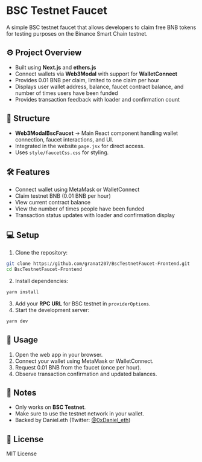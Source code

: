 # BSC Testnet Faucet

A simple BSC testnet faucet that allows developers to claim free BNB tokens for testing purposes on the Binance Smart Chain testnet.

## ⚙️ Project Overview

* Built using **Next.js** and **ethers.js**
* Connect wallets via **Web3Modal** with support for **WalletConnect**
* Provides 0.01 BNB per claim, limited to one claim per hour
* Displays user wallet address, balance, faucet contract balance, and number of times users have been funded
* Provides transaction feedback with loader and confirmation count

## 📁 Structure

* **Web3ModalBscFaucet** → Main React component handling wallet connection, faucet interactions, and UI.
* Integrated in the website `page.jsx` for direct access.
* Uses `style/faucetCss.css` for styling.

## 🛠 Features

* Connect wallet using MetaMask or WalletConnect
* Claim testnet BNB (0.01 BNB per hour)
* View current contract balance
* View the number of times people have been funded
* Transaction status updates with loader and confirmation display

## 💻 Setup

1. Clone the repository:

```bash
git clone https://github.com/granat207/BscTestnetFaucet-Frontend.git
cd BscTestnetFaucet-Frontend
```

2. Install dependencies:

```bash
yarn install
```

3. Add your **RPC URL** for BSC testnet in `providerOptions`.
4. Start the development server:

```bash
yarn dev
```

## 🧪 Usage

1. Open the web app in your browser.
2. Connect your wallet using MetaMask or WalletConnect.
3. Request 0.01 BNB from the faucet (once per hour).
4. Observe transaction confirmation and updated balances.

## 🔗 Notes

* Only works on **BSC Testnet**.
* Make sure to use the testnet network in your wallet.
* Backed by Daniel.eth (Twitter: [@0xDaniel\_eth](https://twitter.com/0xDaniel_eth))

## 📄 License

MIT License
